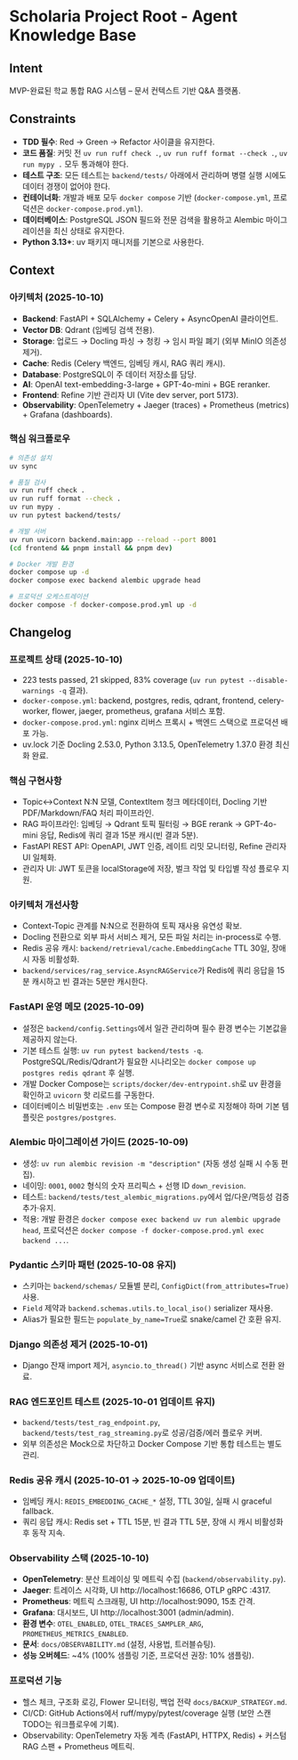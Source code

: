 # Scholaria Project Root - Agent Knowledge Base

## Intent
MVP-완료된 학교 통합 RAG 시스템 – 문서 컨텍스트 기반 Q&A 플랫폼.

## Constraints
- **TDD 필수**: Red → Green → Refactor 사이클을 유지한다.
- **코드 품질**: 커밋 전 `uv run ruff check .`, `uv run ruff format --check .`, `uv run mypy .` 모두 통과해야 한다.
- **테스트 구조**: 모든 테스트는 `backend/tests/` 아래에서 관리하며 병렬 실행 시에도 데이터 경쟁이 없어야 한다.
- **컨테이너화**: 개발과 배포 모두 `docker compose` 기반 (`docker-compose.yml`, 프로덕션은 `docker-compose.prod.yml`).
- **데이터베이스**: PostgreSQL JSON 필드와 전문 검색을 활용하고 Alembic 마이그레이션을 최신 상태로 유지한다.
- **Python 3.13+**: uv 패키지 매니저를 기본으로 사용한다.

## Context

### 아키텍처 (2025-10-10)
- **Backend**: FastAPI + SQLAlchemy + Celery + AsyncOpenAI 클라이언트.
- **Vector DB**: Qdrant (임베딩 검색 전용).
- **Storage**: 업로드 → Docling 파싱 → 청킹 → 임시 파일 폐기 (외부 MinIO 의존성 제거).
- **Cache**: Redis (Celery 백엔드, 임베딩 캐시, RAG 쿼리 캐시).
- **Database**: PostgreSQL이 주 데이터 저장소를 담당.
- **AI**: OpenAI text-embedding-3-large + GPT-4o-mini + BGE reranker.
- **Frontend**: Refine 기반 관리자 UI (Vite dev server, port 5173).
- **Observability**: OpenTelemetry + Jaeger (traces) + Prometheus (metrics) + Grafana (dashboards).

### 핵심 워크플로우
```bash
# 의존성 설치
uv sync

# 품질 검사
uv run ruff check .
uv run ruff format --check .
uv run mypy .
uv run pytest backend/tests/

# 개발 서버
uv run uvicorn backend.main:app --reload --port 8001
(cd frontend && pnpm install && pnpm dev)

# Docker 개발 환경
docker compose up -d
docker compose exec backend alembic upgrade head

# 프로덕션 오케스트레이션
docker compose -f docker-compose.prod.yml up -d
```

## Changelog

### 프로젝트 상태 (2025-10-10)
- 223 tests passed, 21 skipped, 83% coverage (`uv run pytest --disable-warnings -q` 결과).
- `docker-compose.yml`: backend, postgres, redis, qdrant, frontend, celery-worker, flower, jaeger, prometheus, grafana 서비스 포함.
- `docker-compose.prod.yml`: nginx 리버스 프록시 + 백엔드 스택으로 프로덕션 배포 가능.
- uv.lock 기준 Docling 2.53.0, Python 3.13.5, OpenTelemetry 1.37.0 환경 최신화 완료.

### 핵심 구현사항
- Topic↔Context N:N 모델, ContextItem 청크 메타데이터, Docling 기반 PDF/Markdown/FAQ 처리 파이프라인.
- RAG 파이프라인: 임베딩 → Qdrant 토픽 필터링 → BGE rerank → GPT-4o-mini 응답, Redis에 쿼리 결과 15분 캐시(빈 결과 5분).
- FastAPI REST API: OpenAPI, JWT 인증, 레이트 리밋 모니터링, Refine 관리자 UI 일체화.
- 관리자 UI: JWT 토큰을 localStorage에 저장, 벌크 작업 및 타입별 작성 플로우 지원.

### 아키텍처 개선사항
- Context-Topic 관계를 N:N으로 전환하여 토픽 재사용 유연성 확보.
- Docling 전환으로 외부 파서 서비스 제거, 모든 파일 처리는 in-process로 수행.
- Redis 공유 캐시: `backend/retrieval/cache.EmbeddingCache` TTL 30일, 장애 시 자동 비활성화.
- `backend/services/rag_service.AsyncRAGService`가 Redis에 쿼리 응답을 15분 캐시하고 빈 결과는 5분만 캐시한다.

### FastAPI 운영 메모 (2025-10-09)
- 설정은 `backend/config.Settings`에서 일관 관리하며 필수 환경 변수는 기본값을 제공하지 않는다.
- 기본 테스트 실행: `uv run pytest backend/tests -q`. PostgreSQL/Redis/Qdrant가 필요한 시나리오는 `docker compose up postgres redis qdrant` 후 실행.
- 개발 Docker Compose는 `scripts/docker/dev-entrypoint.sh`로 uv 환경을 확인하고 `uvicorn` 핫 리로드를 구동한다.
- 데이터베이스 비밀번호는 `.env` 또는 Compose 환경 변수로 지정해야 하며 기본 템플릿은 `postgres/postgres`.

### Alembic 마이그레이션 가이드 (2025-10-09)
- 생성: `uv run alembic revision -m "description"` (자동 생성 실패 시 수동 편집).
- 네이밍: `0001`, `0002` 형식의 숫자 프리픽스 + 선행 ID `down_revision`.
- 테스트: `backend/tests/test_alembic_migrations.py`에서 업/다운/멱등성 검증 추가·유지.
- 적용: 개발 환경은 `docker compose exec backend uv run alembic upgrade head`, 프로덕션은 `docker compose -f docker-compose.prod.yml exec backend ...`.

### Pydantic 스키마 패턴 (2025-10-08 유지)
- 스키마는 `backend/schemas/` 모듈별 분리, `ConfigDict(from_attributes=True)` 사용.
- `Field` 제약과 `backend.schemas.utils.to_local_iso()` serializer 재사용.
- Alias가 필요한 필드는 `populate_by_name=True`로 snake/camel 간 호환 유지.

### Django 의존성 제거 (2025-10-01)
- Django 잔재 import 제거, `asyncio.to_thread()` 기반 async 서비스로 전환 완료.

### RAG 엔드포인트 테스트 (2025-10-01 업데이트 유지)
- `backend/tests/test_rag_endpoint.py`, `backend/tests/test_rag_streaming.py`로 성공/검증/에러 플로우 커버.
- 외부 의존성은 Mock으로 차단하고 Docker Compose 기반 통합 테스트는 별도 관리.

### Redis 공유 캐시 (2025-10-01 → 2025-10-09 업데이트)
- 임베딩 캐시: `REDIS_EMBEDDING_CACHE_*` 설정, TTL 30일, 실패 시 graceful fallback.
- 쿼리 응답 캐시: Redis set + TTL 15분, 빈 결과 TTL 5분, 장애 시 캐시 비활성화 후 동작 지속.

### Observability 스택 (2025-10-10)
- **OpenTelemetry**: 분산 트레이싱 및 메트릭 수집 (`backend/observability.py`).
- **Jaeger**: 트레이스 시각화, UI http://localhost:16686, OTLP gRPC :4317.
- **Prometheus**: 메트릭 스크래핑, UI http://localhost:9090, 15초 간격.
- **Grafana**: 대시보드, UI http://localhost:3001 (admin/admin).
- **환경 변수**: `OTEL_ENABLED`, `OTEL_TRACES_SAMPLER_ARG`, `PROMETHEUS_METRICS_ENABLED`.
- **문서**: `docs/OBSERVABILITY.md` (설정, 사용법, 트러블슈팅).
- **성능 오버헤드**: ~4% (100% 샘플링 기준, 프로덕션 권장: 10% 샘플링).

### 프로덕션 기능
- 헬스 체크, 구조화 로깅, Flower 모니터링, 백업 전략 `docs/BACKUP_STRATEGY.md`.
- CI/CD: GitHub Actions에서 ruff/mypy/pytest/coverage 실행 (보안 스캔 TODO는 워크플로우에 기록).
- Observability: OpenTelemetry 자동 계측 (FastAPI, HTTPX, Redis) + 커스텀 RAG 스팬 + Prometheus 메트릭.
